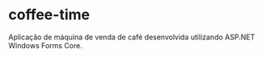 # coffee-time
Aplicação de máquina de venda de café desenvolvida utilizando ASP.NET Windows Forms Core.
